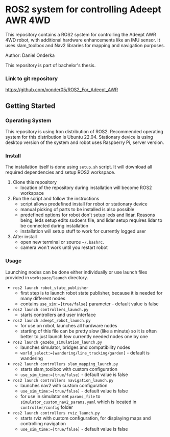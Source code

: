 # ROS2 system for controlling Adeept AWR 4WD
This repository contains a ROS2 system for controlling the Adeept AWR 4WD robot, with additional hardware enhancements like an IMU sensor. It uses slam_toolbox and Nav2 libraries for mapping and navigation purposes.

Author: Daniel Onderka

This repository is part of bachelor's thesis.

### Link to git repository
https://github.com/xonder05/ROS2_For_Adeept_AWR

## Getting Started

### Operating System
This repository is using Iron distribution of ROS2. Recommended operating system for this distribution is Ubuntu 22.04. Stationary device is using desktop version of the system and robot uses Raspberry Pi, server version.

### Install
The installation itself is done using `setup.sh` script. It will download all required dependencies and setup ROS2 workspace.

1. Clone this repository
   - location of the repository during installation will become ROS2 workspace
2. Run the script and follow the instructions
   - script allows predefined install for robot or stationary device
   - manual picking of parts to be installed is also possible
   - predefined options for robot don't setup leds and lidar. Reasons being, leds setup edits sudoers file, and lidar setup requires lidar to be connected during installation
   - installation will setup stuff to work for currently logged user
3. After install
   - open new terminal or source `~/.bashrc`. 
   - camera won't work until you restart robot

### Usage
Launching nodes can be done either individually or use launch files provided in `workspace/launch` directory. 

- `ros2 launch robot_state_publisher`
   - first step is to launch robot state publisher, because it is needed for many different nodes
   - contains `use_sim:=[true/false]` parameter - default value is false
- `ros2 launch controllers_launch.py`
   - starts controllers and user interface
- `ros2 launch adeept_robot_launch.py`
   - for use on robot, launches all hardware nodes
   - starting of this file can be pretty slow (like a minute) so it is often better to just launch few currently needed nodes one by one
- `ros2 launch gazebo_simulation_launch.py`
   - launches simulator, bridges and compatibility nodes
   - `world_select:=[wandering/line_tracking/garden]` - default is wandering
- `ros2 launch controllers slam_mapping_launch.py`
   - starts slam_toolbox with custom configuration
   - `use_sim_time:=[true/false]` - default value is false
- `ros2 launch controllers navigation_launch.py`
   - launches nav2 with custom configuration
   - `use_sim_time:=[true/false]` - default value is false
   - for use in simulator set `params_file` to `simulator_custom_nav2_params.yaml` which is located in `controller/config` folder 
- `ros2 launch controllers rviz_launch.py`
   - starts rviz with custom configuration, for displaying maps and controlling navigation
   - `use_sim_time:=[true/false]` - default value is false
